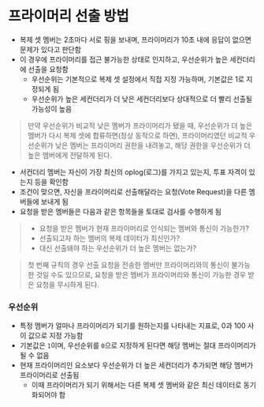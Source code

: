 # 프라이머리 선출 방법

* 복제 셋 멤버는 2초마다 서로 핑을 보내며, 프라이머리가 10초 내에 응답이 없으면 문제가 있다고 판단함
* 이 경우에 프라이머리를 접근 불가능한 상태로 인지하고, 우선순위가 높은 세컨더리에 선출을 요청함
	* 우선순위는 기본적으로 복제 셋 설정에서 직접 지정 가능하며, 기본값은 1로 지정되게 됨
	* 우선순위가 높은 세컨더리가 더 낮은 세컨더리보다 상대적으로 더 빨리 선출될 가능성이 높음

> 만약 우선순위가 비교적 낮은 멤버가 프라이머리가 됐을 때, 우선순위가 더 높은 멤버가 다시 복제 셋에 합류하면(정상 동작으로 하면), 프라이머리였던 비교적 우선순위가 낮은 멤버는 프라이머리 권한을 내려놓고, 해당 권한을 우선순위가 더 높은 멤버에게 전달하게 된다.

* 서컨더리 멤버는 자신이 가장 최신의 oplog(로그)를 가지고 있는지, 투표 자격이 있는지 등을 확인함
* 조건이 맞으면, 자신을 프라이머리로 선출해달라는 요청(Vote Request)을 다른 멤버들에 보내게 됨
* 요청을 받은 멤버들은 다음과 같은 항목들을 토대로 검사를 수행하게 됨

> * 요청을 받은 멤버가 현재 프라이머리로 인식되는 멤버와 통신이 가능한가?
> * 선출되고자 하는 멤버의 복제 데이터가 최신인가?
> * 대신 선출돼야 하는 우선순위가 더 높은 멤버는 없는가?

> 첫 번째 규칙의 경우 선출 요청을 전송한 멤버만 프라이머리와의 통신이 불가능한 것일 수도 있으므로, 요청을 받은 멤버가 프라이머리와 통신이 가능한 경우 받은 요청을 무시하게 된다.

### 우선순위

* 특정 멤버가 얼마나 프라이머리가 되기를 원하는지를 나타내는 지표로, 0과 100 사이 값으로 지정 가능함
* 기본값은 `1`이며, 우선순위를 `0`으로 지정하게 된다면 해당 멤버는 절대 프라이머리가 될 수 없음
* 현재 프라이머리인 요소보다 우선순위가 더 높은 세컨더리가 추가되면 해당 멤버가 프라이머리로 선출됨
	* 이때 프라이머리가 되기 위해서는 다른 복제 셋 멤버와 같은 최신 데이터로 동기화되어야 함